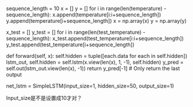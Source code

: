 sequence_length = 10
x = []
y = []
for i in range(len(temperature) - sequence_length):
    x.append(temperature[i:i+sequence_length])
    y.append(temperature[i+sequence_length])
x = np.array(x)
y = np.array(y)

x_test = []
y_test = []
for i in range(len(test_temperature) - sequence_length):
    x_test.append(test_temperature[i:i+sequence_length])
    y_test.append(test_temperature[i+sequence_length])



def forward(self, x):
    self.hidden = tuple([each.data for each in self.hidden])
    lstm_out, self.hidden = self.lstm(x.view(len(x), 1, -1), self.hidden)
    y_pred = self.out(lstm_out.view(len(x), -1))
    return y_pred[-1]  # Only return the last output



net_lstm = SimpleLSTM(input_size=1, hidden_size=50, output_size=1)

Input_size是不是设置成10才对？